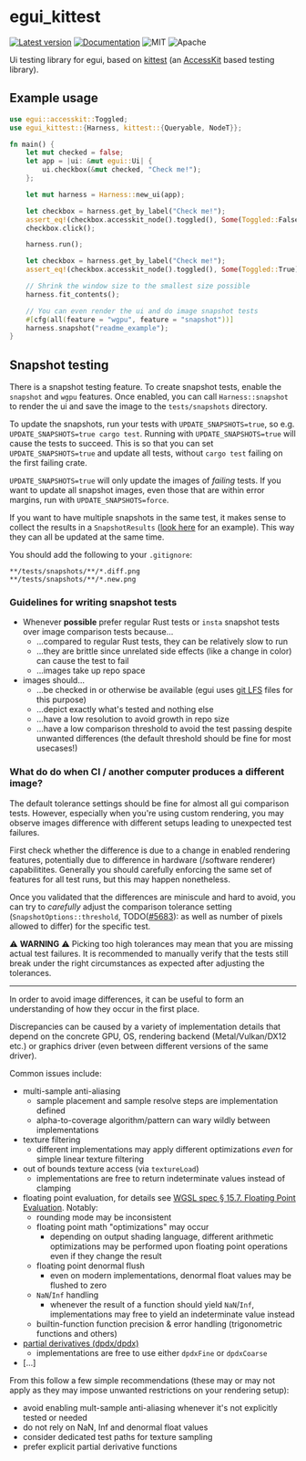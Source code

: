 # egui_kittest

[![Latest version](https://img.shields.io/crates/v/egui_kittest.svg)](https://crates.io/crates/egui_kittest)
[![Documentation](https://docs.rs/egui_kittest/badge.svg)](https://docs.rs/egui_kittest)
![MIT](https://img.shields.io/badge/license-MIT-blue.svg)
![Apache](https://img.shields.io/badge/license-Apache-blue.svg)

Ui testing library for egui, based on [kittest](https://github.com/rerun-io/kittest) (an [AccessKit](https://github.com/AccessKit/accesskit) based testing library).

## Example usage
```rust
use egui::accesskit::Toggled;
use egui_kittest::{Harness, kittest::{Queryable, NodeT}};

fn main() {
    let mut checked = false;
    let app = |ui: &mut egui::Ui| {
        ui.checkbox(&mut checked, "Check me!");
    };

    let mut harness = Harness::new_ui(app);

    let checkbox = harness.get_by_label("Check me!");
    assert_eq!(checkbox.accesskit_node().toggled(), Some(Toggled::False));
    checkbox.click();

    harness.run();

    let checkbox = harness.get_by_label("Check me!");
    assert_eq!(checkbox.accesskit_node().toggled(), Some(Toggled::True));

    // Shrink the window size to the smallest size possible
    harness.fit_contents();

    // You can even render the ui and do image snapshot tests
    #[cfg(all(feature = "wgpu", feature = "snapshot"))]
    harness.snapshot("readme_example");
}
```

## Snapshot testing
There is a snapshot testing feature. To create snapshot tests, enable the `snapshot` and `wgpu` features.
Once enabled, you can call `Harness::snapshot` to render the ui and save the image to the `tests/snapshots` directory.

To update the snapshots, run your tests with `UPDATE_SNAPSHOTS=true`, so e.g. `UPDATE_SNAPSHOTS=true cargo test`.
Running with `UPDATE_SNAPSHOTS=true` will cause the tests to succeed.
This is so that you can set `UPDATE_SNAPSHOTS=true` and update all tests, without `cargo test` failing on the first failing crate.

`UPDATE_SNAPSHOTS=true` will only update the images of _failing_ tests.
If you want to update all snapshot images, even those that are within error margins,
run with `UPDATE_SNAPSHOTS=force`.

If you want to have multiple snapshots in the same test, it makes sense to collect the results in a `SnapshotResults`
([look here](https://github.com/emilk/egui/blob/d1fcd740ded5d69016c993a502b52e67f5d492d7/crates/egui_demo_lib/src/demo/demo_app_windows.rs#L387-L420) for an example).
This way they can all be updated at the same time.

You should add the following to your `.gitignore`:
```gitignore
**/tests/snapshots/**/*.diff.png
**/tests/snapshots/**/*.new.png
```

### Guidelines for writing snapshot tests

* Whenever **possible** prefer regular Rust tests or `insta` snapshot tests over image comparison tests because…
  * …compared to regular Rust tests, they can be relatively slow to run
  * …they are brittle since unrelated side effects (like a change in color) can cause the test to fail
  * …images take up repo space
* images should…
  * …be checked in or otherwise be available (egui uses [git LFS](https://git-lfs.com/) files for this purpose)
  * …depict exactly what's tested and nothing else
  * …have a low resolution to avoid growth in repo size
  * …have a low comparison threshold to avoid the test passing despite unwanted differences (the default threshold should be fine for most usecases!)

### What do do when CI / another computer produces a different image?

The default tolerance settings should be fine for almost all gui comparison tests.
However, especially when you're using custom rendering, you may observe images difference with different setups leading to unexpected test failures.

First check whether the difference is due to a change in enabled rendering features, potentially due to difference in hardware (/software renderer) capabilitites.
Generally you should carefully enforcing the same set of features for all test runs, but this may happen nonetheless.

Once you validated that the differences are miniscule and hard to avoid, you can try to _carefully_ adjust the comparison tolerance setting (`SnapshotOptions::threshold`, TODO([#5683](https://github.com/emilk/egui/issues/5683)): as well as number of pixels allowed to differ) for the specific test.

⚠️ **WARNING** ⚠️
Picking too high tolerances may mean that you are missing actual test failures.
It is recommended to manually verify that the tests still break under the right circumstances as expected after adjusting the tolerances.

---

In order to avoid image differences, it can be useful to form an understanding of how they occur in the first place.

Discrepancies can be caused by a variety of implementation details that depend on the concrete GPU, OS, rendering backend (Metal/Vulkan/DX12 etc.) or graphics driver (even between different versions of the same driver).

Common issues include:
* multi-sample anti-aliasing
  * sample placement and sample resolve steps are implementation defined
  * alpha-to-coverage algorithm/pattern can wary wildly between implementations
* texture filtering
  * different implementations may apply different optimizations *even* for simple linear texture filtering
* out of bounds texture access (via `textureLoad`)
  * implementations are free to return indeterminate values instead of clamping
* floating point evaluation, for details see [WGSL spec § 15.7. Floating Point Evaluation](https://www.w3.org/TR/WGSL/#floating-point-evaluation). Notably:
  * rounding mode may be inconsistent
  * floating point math "optimizations" may occur
    * depending on output shading language, different arithmetic optimizations may be performed upon floating point operations even if they change the result
  * floating point denormal flush
    * even on modern implementations, denormal float values may be flushed to zero
  * `NaN`/`Inf` handling
    * whenever the result of a function should yield `NaN`/`Inf`, implementations may free to yield an indeterminate value instead
  * builtin-function function precision & error handling (trigonometric functions and others)
* [partial derivatives (dpdx/dpdx)](https://www.w3.org/TR/WGSL/#dpdx-builtin)
  * implementations are free to use either `dpdxFine` or `dpdxCoarse`
* [...]

From this follow a few simple recommendations (these may or may not apply as they may impose unwanted restrictions on your rendering setup):
* avoid enabling mult-sample anti-aliasing whenever it's not explicitly tested or needed
* do not rely on NaN, Inf and denormal float values
* consider dedicated test paths for texture sampling
* prefer explicit partial derivative functions
